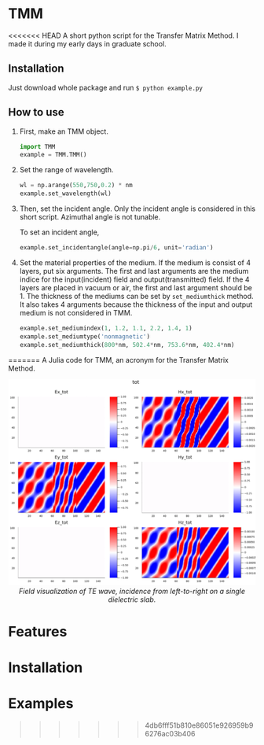 # TMM
<<<<<<< HEAD
A short python script for the Transfer Matrix Method. I made it during my early days in graduate school.

## Installation
Just download whole package and run `$ python example.py`

## How to use
1. First, make an TMM object.
    ```Python
    import TMM
    example = TMM.TMM()
    ```

1. Set the range of wavelength.
    ```python
    wl = np.arange(550,750,0.2) * nm
    example.set_wavelength(wl)
    ```

1. Then, set the incident angle. 
    Only the incident angle is considered in this short script.
    Azimuthal angle is not tunable.

    To set an incident angle,
    ```Python
    example.set_incidentangle(angle=np.pi/6, unit='radian')
    ```

1. Set the material properties of the medium.
    If the medium is consist of 4 layers, put six arguments.
    The first and last arguments are the medium indice for the input(incident) field and output(transmitted) field.
    If the 4 layers are placed in vacuum or air, the first and last argument should be 1.
    The thickness of the mediums can be set by `set_mediumthick` method.
    It also takes 4 arguments because the thickness of the input and output medium is not considered in TMM.

    ```python
    example.set_mediumindex(1, 1.2, 1.1, 2.2, 1.4, 1)
    example.set_mediumtype('nonmagnetic')
    example.set_mediumthick(800*nm, 502.4*nm, 753.6*nm, 402.4*nm)
    ```
=======
A Julia code for TMM, an acronym for the Transfer Matrix Method.
<p align="center">
  <img src="/singleblock_LtoR_tot.png" />
  <em>Field visualization of TE wave, incidence from left-to-right on a single dielectric slab.</em>
</p>

# Features

# Installation

# Examples
>>>>>>> 4db6fff51b810e86051e926959b96276ac03b406
